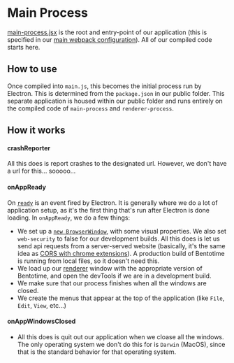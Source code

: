 Main Process
=============
[main-process.jsx](./main-process.jsx) is the root and entry-point of our application (this is specified in our [main webpack configuration](../webpack/webpack.main.js)). All of our compiled code starts here.

How to use
-----------
Once compiled into `main.js`, this becomes the initial process run by Electron. This is determined from the `package.json` in our public folder. This separate application is housed within our public folder and runs entirely on the compiled code of `main-process` and `renderer-process`.

How it works
-------------
#### crashReporter
All this does is report crashes to the designated url. However, we don't have a url for this... sooooo...

#### onAppReady
On [`ready`](http://electron.atom.io/docs/api/app/#event-ready) is an event fired by Electron. It is generally where we do a lot of application setup, as it's the first thing that's run after Electron is done loading. In `onAppReady`, we do a few things:

  - We set up a [`new BrowserWindow`](http://electron.atom.io/docs/api/browser-window/), with some visual properties. We also set `web-security` to false for our development builds. All this does is let us send api requests from a server-served website (basically, it's the same idea as [CORS with chrome extensions](https://developer.chrome.com/extensions/xhr)). A production build of Bentotime is running from local files, so it doesn't need this.
  - We load up our [renderer](../renderer-process) window with the appropriate version of Bentotime, and open the devTools if we are in a development build.
  - We make sure that our process finishes when all the windows are closed.
  - We create the menus that appear at the top of the application (like `File`, `Edit`, `View`, etc...)

#### onAppWindowsClosed
 - All this does is quit out our application when we cloase all the windows. The only operating system we don't do this for is `Darwin` (MacOS), since that is the standard behavior for that operating system.
